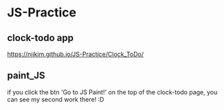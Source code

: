 # JS-Practice
## clock-todo app
https://njikim.github.io/JS-Practice/Clock_ToDo/

## paint_JS
if you click the btn 'Go to JS Paint!' on the top of the clock-todo page, you can see my second work there! :D
